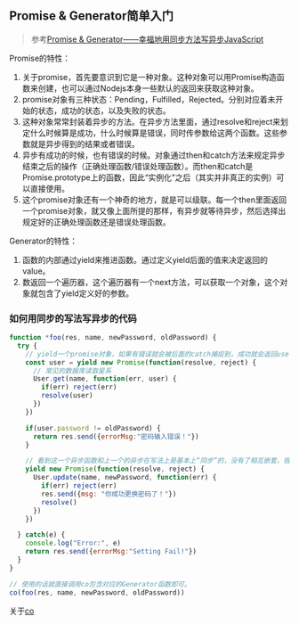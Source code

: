 ## Promise & Generator简单入门

> 参考[Promise & Generator——幸福地用同步方法写异步JavaScript](https://segmentfault.com/a/1190000007255138)

Promise的特性：
1. 关于promise，首先要意识到它是一种对象。这种对象可以用Promise构造函数来创建，也可以通过Nodejs本身一些默认的返回来获取这种对象。  
2. promise对象有三种状态：Pending，Fulfilled，Rejected。分别对应着未开始的状态，成功的状态，以及失败的状态。
3. 这种对象常常封装着异步的方法。在异步方法里面，通过resolve和reject来划定什么时候算是成功，什么时候算是错误，同时传参数给这两个函数。这些参数就是异步得到的结果或者错误。 
4. 异步有成功的时候，也有错误的时候。对象通过then和catch方法来规定异步结束之后的操作（正确处理函数/错误处理函数）。而then和catch是Promise.prototype上的函数，因此“实例化”之后（其实并非真正的实例）可以直接使用。
5. 这个promise对象还有一个神奇的地方，就是可以级联。每一个then里面返回一个promise对象，就又像上面所提的那样，有异步就等待异步，然后选择出规定好的正确处理函数还是错误处理函数。

Generator的特性：

1. 函数的内部通过yield来推进函数。通过定义yield后面的值来决定返回的value。
2. 数返回一个遍历器，这个遍历器有一个next方法，可以获取一个对象，这个对象就包含了yield定义好的参数。

### 如何用同步的写法写异步的代码

```js
function *foo(res, name, newPassword, oldPassword) {
  try {
    // yield一个promise对象，如果有错误就会被后面的catch捕捉到，成功就会返回user。
    const user = yield new Promise(function(resolve, reject) {
      // 常见的数据库读取星系
      User.get(name, function(err, user) {
        if(err) reject(err)
        resolve(user)
      })
    })

    if(user.password != oldPassword) {
      return res.send({errorMsg:"密码输入错误！"})
    }

    // 看到这一个异步函数和上一个的异步在写法上是基本上“同步”的，没有了相互嵌套，很优雅~也更加方便了debug~
    yield new Promise(function(resolve, reject) {
      User.update(name, newPassword, function(err) {
        if(err) reject(err)
        res.send({msg: "你成功更换密码了！"})
        resolve()
      })
    })

  } catch(e) {
    console.log("Error:", e)
    return res.send({errorMsg:"Setting Fail!"})
  }
}

// 使用的话就直接调用co包含对应的Generator函数即可。
co(foo(res, name, newPassword, oldPassword))
```

关于[co](https://github.com/tj/co)